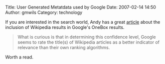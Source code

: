Title: User Generated Metatdata used by Google
Date: 2007-02-14 14:50
Author: gmwils
Category: technology

If you are interested in the search world, Andy has a great [article][]
about the inclusion of Wikipedia results in Google's OneBox results.

> What is curious is that in determining this confidence level, Google
> seems to rate the title(s) of Wikipedia articles as a better indicator
> of relevance than their own ranking algorithms.

Worth a read.

  [article]: http://www.sgi.nu/diary/2007/02/14/google-abandons-pagerank-for-wikipedia-data/

